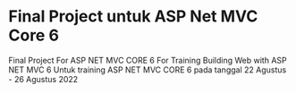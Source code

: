 # Final Project untuk ASP Net MVC Core 6 
Final Project For ASP NET MVC CORE 6 For Training Building Web with ASP NET MVC 6
Untuk training ASP NET MVC CORE 6 pada tanggal 22 Agustus - 26 Agustus 2022
